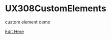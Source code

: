 # UX308CustomElements
custom element demo

[Edit Here](https://diy-pwa.dev/~/gh/rhildred/UX308CustomElements)
